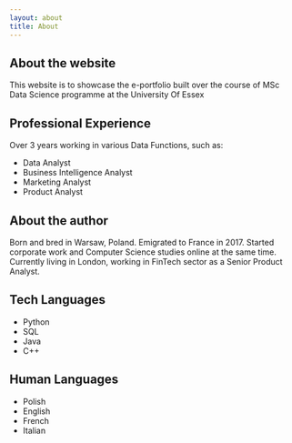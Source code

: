 ```yaml
---
layout: about
title: About
---
```


## About the website

This website is to showcase the e-portfolio built over the course of MSc Data Science programme at the University Of Essex

## Professional Experience

Over 3 years working in various Data Functions, such as:

- Data Analyst
- Business Intelligence Analyst
- Marketing Analyst
- Product Analyst

## About the author

Born and bred in Warsaw, Poland. Emigrated to France in 2017. Started corporate work and Computer Science studies online at the same time. Currently living in London, working in FinTech sector as a Senior Product Analyst.

## Tech Languages

- Python
- SQL
- Java
- C++

## Human Languages

- Polish
- English
- French
- Italian
